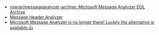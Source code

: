 - [riverar/messageanalyzer-archive: Microsoft Message Analyzer EOL Archive](https://github.com/riverar/messageanalyzer-archive)
- [Message Header Analyzer](https://mha.azurewebsites.net/)
- [Microsoft Message Analyzer is no longer there! Luckily the alternative is available 👍](https://www.linkedin.com/pulse/microsoft-message-analyzer-longer-luckily-alternative-husam-hilal)

